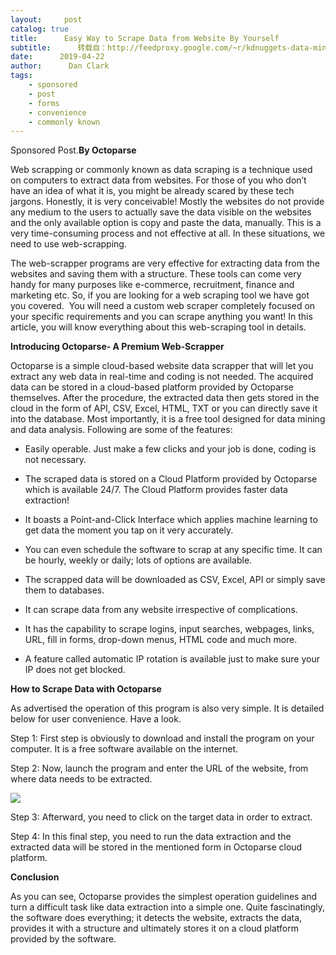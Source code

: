```yaml
---
layout:     post
catalog: true
title:      Easy Way to Scrape Data from Website By Yourself
subtitle:      转载自：http://feedproxy.google.com/~r/kdnuggets-data-mining-analytics/~3/ZEtR4wsBnYM/octoparse-scrape-data-website.html
date:      2019-04-22
author:      Dan Clark
tags:
    - sponsored
    - post
    - forms
    - convenience
    - commonly known
---
```


Sponsored Post.**By Octoparse**

Web scrapping or commonly known as data scraping is a technique used on computers to extract data from websites. For those of you who don’t have an idea of what it is, you might be already scared by these tech jargons. Honestly, it is very conceivable! Mostly the websites do not provide any medium to the users to actually save the data visible on the websites and the only available option is copy and paste the data, manually. This is a very time-consuming process and not effective at all. In these situations, we need to use web-scrapping.

The web-scrapper programs are very effective for extracting data from the websites and saving them with a structure. These tools can come very handy for many purposes like e-commerce, recruitment, finance and marketing etc. So, if you are looking for a web scraping tool we have got you covered.  You will need a custom web scraper completely focused on your specific requirements and you can scrape anything you want! In this article, you will know everything about this web-scraping tool in details.

**Introducing Octoparse- A Premium Web-Scrapper**

Octoparse is a simple cloud-based website data scrapper that will let you extract any web data in real-time and coding is not needed. The acquired data can be stored in a cloud-based platform provided by Octoparse themselves. After the procedure, the extracted data then gets stored in the cloud in the form of API, CSV, Excel, HTML, TXT or you can directly save it into the database. Most importantly, it is a free tool designed for data mining and data analysis. Following are some of the features:

- Easily operable. Just make a few clicks and your job is done, coding is not necessary.

- The scraped data is stored on a Cloud Platform provided by Octoparse which is available 24/7. The Cloud Platform provides faster data extraction!

- It boasts a Point-and-Click Interface which applies machine learning to get data the moment you tap on it very accurately.

- You can even schedule the software to scrap at any specific time. It can be hourly, weekly or daily; lots of options are available.

- The scrapped data will be downloaded as CSV, Excel, API or simply save them to databases.

- It can scrape data from any website irrespective of complications.

- It has the capability to scrape logins, input searches, webpages, links, URL, fill in forms, drop-down menus, HTML code and much more.

- A feature called automatic IP rotation is available just to make sure your IP does not get blocked.


**How to Scrape Data with Octoparse**

As advertised the operation of this program is also very simple. It is detailed below for user convenience. Have a look.

Step 1: First step is obviously to download and install the program on your computer. It is a free software available on the internet.

Step 2: Now, launch the program and enter the URL of the website, from where data needs to be extracted.

![](https://www.kdnuggets.com/wp-content/uploads/octoparse-scrape-data.jpg)


Step 3: Afterward, you need to click on the target data in order to extract.

Step 4: In this final step, you need to run the data extraction and the extracted data will be stored in the mentioned form in Octoparse cloud platform.

**Conclusion**

As you can see, Octoparse provides the simplest operation guidelines and turn a difficult task like data extraction into a simple one. Quite fascinatingly, the software does everything; it detects the website, extracts the data, provides it with a structure and ultimately stores it on a cloud platform provided by the software.
